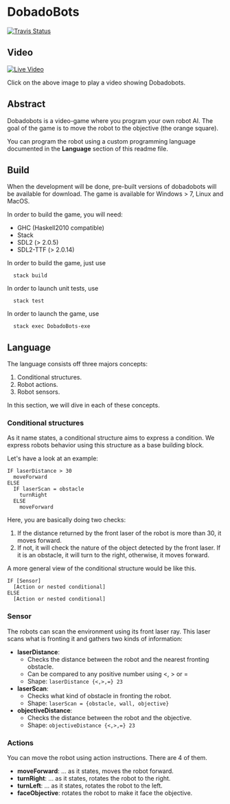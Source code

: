 
# DobadoBots

[![Travis Status](https://travis-ci.org/NinjaTrappeur/DobadoBots.svg?branch=master)](https://travis-ci.org/NinjaTrappeur/DobadoBots)

## Video

[![Live Video](http://img.youtube.com/vi/Lb8V3ujVHMc/0.jpg)](http://www.youtube.com/watch?v=Lb8V3ujVHMc "Live Video")

Click on the above image to play a video showing Dobadobots.

## Abstract

Dobadobots is a video-game where you program your own robot AI. The goal of the game is to move the robot to the objective (the orange square).

You can program the robot using a custom programming language documented in the **Language** section of this readme file.

## Build

When the development will be done, pre-built versions of dobadobots will be available for download. The game is available for Windows > 7, Linux and MacOS.

In order to build the game, you will need:

- GHC (Haskell2010 compatible)
- Stack
- SDL2 (> 2.0.5)
- SDL2-TTF (> 2.0.14)

In order to build the game, just use
```
  stack build
```

In order to launch unit tests, use
```
  stack test
```

In order to launch the game, use
```
  stack exec DobadoBots-exe
```

## Language

The language consists off three majors concepts:

1. Conditional structures.
2. Robot actions.
3. Robot sensors.

In this section, we will dive in each of these concepts.

### Conditional structures

As it name states, a conditional structure aims to express a condition. We express robots behavior using this structure as a base building block.

Let's have a look at an example:

```
IF laserDistance > 30
  moveForward
ELSE
  IF laserScan = obstacle
    turnRight
  ELSE
    moveForward
```

Here, you are basically doing two checks:

1. If the distance returned by the front laser of the robot is more than 30, it moves forward.
2. If not, it will check the nature of the object detected by the front laser. If it is an obstacle, it will turn to the right, otherwise, it moves forward.

A more general view of the conditional structure would be like this.

```
IF [Sensor]
  [Action or nested conditional]
ELSE
  [Action or nested conditional]
```

### Sensor

The robots can scan the environment using its front laser ray. This laser scans what is fronting it and gathers two kinds of information:

- **laserDistance**:
  - Checks the distance between the robot and the nearest fronting obstacle.
  - Can be compared to any positive number using <, > or =
  - Shape: ```
              laserDistance {<,>,=} 23
           ```
- **laserScan**:
  - Checks what kind of obstacle in fronting the robot. 
  - Shape: ```
              laserScan = {obstacle, wall, objective}
           ```
- **objectiveDistance**:
  - Checks the distance between the robot and the objective.
  - Shape: ```
              objectiveDistance {<,>,=} 23
           ```

### Actions 

You can move the robot using action instructions. There are 4 of them.

- **moveForward**: ... as it states, moves the robot forward.
- **turnRight**: ... as it states, rotates the robot to the right.
- **turnLeft**: ... as it states, rotates the robot to the left.
- **faceObjective**: rotates the robot to make it face the objective.
